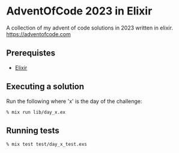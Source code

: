 # AdventOfCode 2023 in Elixir

A collection of my advent of code solutions in 2023 written in elixir.
https://adventofcode.com

## Prerequistes

- [Elixir](https://elixir-lang.org/install.html)

## Executing a solution

Run the following where 'x' is the day of the challenge:
```
% mix run lib/day_x.ex
```

## Running tests

```
% mix test test/day_x_test.exs
```